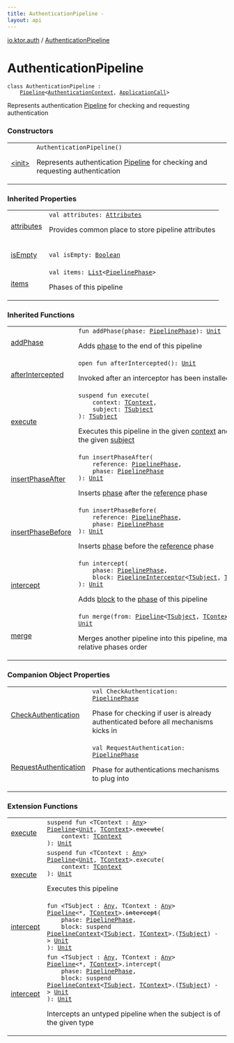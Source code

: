 ```yaml
---
title: AuthenticationPipeline - 
layout: api
---
```


<div class='api-docs-breadcrumbs'><a href="../index.html">io.ktor.auth</a> / <a href="./index.html">AuthenticationPipeline</a></div>

# AuthenticationPipeline

<div class="signature"><code><span class="keyword">class </span><span class="identifier">AuthenticationPipeline</span>&nbsp;<span class="symbol">:</span>&nbsp;<br/>&nbsp;&nbsp;&nbsp;&nbsp;<a href="../../io.ktor.util.pipeline/-pipeline/index.html"><span class="identifier">Pipeline</span></a><span class="symbol">&lt;</span><a href="../-authentication-context/index.html"><span class="identifier">AuthenticationContext</span></a><span class="symbol">,</span>&nbsp;<a href="../../io.ktor.application/-application-call/index.html"><span class="identifier">ApplicationCall</span></a><span class="symbol">&gt;</span></code></div>

Represents authentication <a href="../../io.ktor.util.pipeline/-pipeline/index.html">Pipeline</a> for checking and requesting authentication

### Constructors

<table class="api-docs-table">
<tbody>
<tr>
<td markdown="1">

<a href="-init-.html">&lt;init&gt;</a>


</td>
<td markdown="1">
<div class="signature"><code><span class="identifier">AuthenticationPipeline</span><span class="symbol">(</span><span class="symbol">)</span></code></div>

Represents authentication <a href="../../io.ktor.util.pipeline/-pipeline/index.html">Pipeline</a> for checking and requesting authentication


</td>
</tr>
</tbody>
</table>

### Inherited Properties

<table class="api-docs-table">
<tbody>
<tr>
<td markdown="1">

<a href="../../io.ktor.util.pipeline/-pipeline/attributes.html">attributes</a>


</td>
<td markdown="1">
<div class="signature"><code><span class="keyword">val </span><span class="identifier">attributes</span><span class="symbol">: </span><a href="../../io.ktor.util/-attributes/index.html"><span class="identifier">Attributes</span></a></code></div>

Provides common place to store pipeline attributes


</td>
</tr>
<tr>
<td markdown="1">

<a href="../../io.ktor.util.pipeline/-pipeline/is-empty.html">isEmpty</a>


</td>
<td markdown="1">
<div class="signature"><code><span class="keyword">val </span><span class="identifier">isEmpty</span><span class="symbol">: </span><a href="https://kotlinlang.org/api/latest/jvm/stdlib/kotlin/-boolean/index.html"><span class="identifier">Boolean</span></a></code></div>

</td>
</tr>
<tr>
<td markdown="1">

<a href="../../io.ktor.util.pipeline/-pipeline/items.html">items</a>


</td>
<td markdown="1">
<div class="signature"><code><span class="keyword">val </span><span class="identifier">items</span><span class="symbol">: </span><a href="https://kotlinlang.org/api/latest/jvm/stdlib/kotlin.collections/-list/index.html"><span class="identifier">List</span></a><span class="symbol">&lt;</span><a href="../../io.ktor.util.pipeline/-pipeline-phase/index.html"><span class="identifier">PipelinePhase</span></a><span class="symbol">&gt;</span></code></div>

Phases of this pipeline


</td>
</tr>
</tbody>
</table>

### Inherited Functions

<table class="api-docs-table">
<tbody>
<tr>
<td markdown="1">

<a href="../../io.ktor.util.pipeline/-pipeline/add-phase.html">addPhase</a>


</td>
<td markdown="1">
<div class="signature"><code><span class="keyword">fun </span><span class="identifier">addPhase</span><span class="symbol">(</span><span class="parameterName" id="io.ktor.util.pipeline.Pipeline$addPhase(io.ktor.util.pipeline.PipelinePhase)/phase">phase</span><span class="symbol">:</span>&nbsp;<a href="../../io.ktor.util.pipeline/-pipeline-phase/index.html"><span class="identifier">PipelinePhase</span></a><span class="symbol">)</span><span class="symbol">: </span><a href="https://kotlinlang.org/api/latest/jvm/stdlib/kotlin/-unit/index.html"><span class="identifier">Unit</span></a></code></div>

Adds <a href="../../io.ktor.util.pipeline/-pipeline/add-phase.html#io.ktor.util.pipeline.Pipeline$addPhase(io.ktor.util.pipeline.PipelinePhase)/phase">phase</a> to the end of this pipeline


</td>
</tr>
<tr>
<td markdown="1">

<a href="../../io.ktor.util.pipeline/-pipeline/after-intercepted.html">afterIntercepted</a>


</td>
<td markdown="1">
<div class="signature"><code><span class="keyword">open</span> <span class="keyword">fun </span><span class="identifier">afterIntercepted</span><span class="symbol">(</span><span class="symbol">)</span><span class="symbol">: </span><a href="https://kotlinlang.org/api/latest/jvm/stdlib/kotlin/-unit/index.html"><span class="identifier">Unit</span></a></code></div>

Invoked after an interceptor has been installed


</td>
</tr>
<tr>
<td markdown="1">

<a href="../../io.ktor.util.pipeline/-pipeline/execute.html">execute</a>


</td>
<td markdown="1">
<div class="signature"><code><span class="keyword">suspend</span> <span class="keyword">fun </span><span class="identifier">execute</span><span class="symbol">(</span><br/>&nbsp;&nbsp;&nbsp;&nbsp;<span class="parameterName" id="io.ktor.util.pipeline.Pipeline$execute(io.ktor.util.pipeline.Pipeline.TContext, io.ktor.util.pipeline.Pipeline.TSubject)/context">context</span><span class="symbol">:</span>&nbsp;<a href="../../io.ktor.util.pipeline/-pipeline/index.html#TContext"><span class="identifier">TContext</span></a><span class="symbol">, </span><br/>&nbsp;&nbsp;&nbsp;&nbsp;<span class="parameterName" id="io.ktor.util.pipeline.Pipeline$execute(io.ktor.util.pipeline.Pipeline.TContext, io.ktor.util.pipeline.Pipeline.TSubject)/subject">subject</span><span class="symbol">:</span>&nbsp;<a href="../../io.ktor.util.pipeline/-pipeline/index.html#TSubject"><span class="identifier">TSubject</span></a><br/><span class="symbol">)</span><span class="symbol">: </span><a href="../../io.ktor.util.pipeline/-pipeline/index.html#TSubject"><span class="identifier">TSubject</span></a></code></div>

Executes this pipeline in the given <a href="../../io.ktor.util.pipeline/-pipeline/execute.html#io.ktor.util.pipeline.Pipeline$execute(io.ktor.util.pipeline.Pipeline.TContext, io.ktor.util.pipeline.Pipeline.TSubject)/context">context</a> and with the given <a href="../../io.ktor.util.pipeline/-pipeline/execute.html#io.ktor.util.pipeline.Pipeline$execute(io.ktor.util.pipeline.Pipeline.TContext, io.ktor.util.pipeline.Pipeline.TSubject)/subject">subject</a>


</td>
</tr>
<tr>
<td markdown="1">

<a href="../../io.ktor.util.pipeline/-pipeline/insert-phase-after.html">insertPhaseAfter</a>


</td>
<td markdown="1">
<div class="signature"><code><span class="keyword">fun </span><span class="identifier">insertPhaseAfter</span><span class="symbol">(</span><br/>&nbsp;&nbsp;&nbsp;&nbsp;<span class="parameterName" id="io.ktor.util.pipeline.Pipeline$insertPhaseAfter(io.ktor.util.pipeline.PipelinePhase, io.ktor.util.pipeline.PipelinePhase)/reference">reference</span><span class="symbol">:</span>&nbsp;<a href="../../io.ktor.util.pipeline/-pipeline-phase/index.html"><span class="identifier">PipelinePhase</span></a><span class="symbol">, </span><br/>&nbsp;&nbsp;&nbsp;&nbsp;<span class="parameterName" id="io.ktor.util.pipeline.Pipeline$insertPhaseAfter(io.ktor.util.pipeline.PipelinePhase, io.ktor.util.pipeline.PipelinePhase)/phase">phase</span><span class="symbol">:</span>&nbsp;<a href="../../io.ktor.util.pipeline/-pipeline-phase/index.html"><span class="identifier">PipelinePhase</span></a><br/><span class="symbol">)</span><span class="symbol">: </span><a href="https://kotlinlang.org/api/latest/jvm/stdlib/kotlin/-unit/index.html"><span class="identifier">Unit</span></a></code></div>

Inserts <a href="../../io.ktor.util.pipeline/-pipeline/insert-phase-after.html#io.ktor.util.pipeline.Pipeline$insertPhaseAfter(io.ktor.util.pipeline.PipelinePhase, io.ktor.util.pipeline.PipelinePhase)/phase">phase</a> after the <a href="../../io.ktor.util.pipeline/-pipeline/insert-phase-after.html#io.ktor.util.pipeline.Pipeline$insertPhaseAfter(io.ktor.util.pipeline.PipelinePhase, io.ktor.util.pipeline.PipelinePhase)/reference">reference</a> phase


</td>
</tr>
<tr>
<td markdown="1">

<a href="../../io.ktor.util.pipeline/-pipeline/insert-phase-before.html">insertPhaseBefore</a>


</td>
<td markdown="1">
<div class="signature"><code><span class="keyword">fun </span><span class="identifier">insertPhaseBefore</span><span class="symbol">(</span><br/>&nbsp;&nbsp;&nbsp;&nbsp;<span class="parameterName" id="io.ktor.util.pipeline.Pipeline$insertPhaseBefore(io.ktor.util.pipeline.PipelinePhase, io.ktor.util.pipeline.PipelinePhase)/reference">reference</span><span class="symbol">:</span>&nbsp;<a href="../../io.ktor.util.pipeline/-pipeline-phase/index.html"><span class="identifier">PipelinePhase</span></a><span class="symbol">, </span><br/>&nbsp;&nbsp;&nbsp;&nbsp;<span class="parameterName" id="io.ktor.util.pipeline.Pipeline$insertPhaseBefore(io.ktor.util.pipeline.PipelinePhase, io.ktor.util.pipeline.PipelinePhase)/phase">phase</span><span class="symbol">:</span>&nbsp;<a href="../../io.ktor.util.pipeline/-pipeline-phase/index.html"><span class="identifier">PipelinePhase</span></a><br/><span class="symbol">)</span><span class="symbol">: </span><a href="https://kotlinlang.org/api/latest/jvm/stdlib/kotlin/-unit/index.html"><span class="identifier">Unit</span></a></code></div>

Inserts <a href="../../io.ktor.util.pipeline/-pipeline/insert-phase-before.html#io.ktor.util.pipeline.Pipeline$insertPhaseBefore(io.ktor.util.pipeline.PipelinePhase, io.ktor.util.pipeline.PipelinePhase)/phase">phase</a> before the <a href="../../io.ktor.util.pipeline/-pipeline/insert-phase-before.html#io.ktor.util.pipeline.Pipeline$insertPhaseBefore(io.ktor.util.pipeline.PipelinePhase, io.ktor.util.pipeline.PipelinePhase)/reference">reference</a> phase


</td>
</tr>
<tr>
<td markdown="1">

<a href="../../io.ktor.util.pipeline/-pipeline/intercept.html">intercept</a>


</td>
<td markdown="1">
<div class="signature"><code><span class="keyword">fun </span><span class="identifier">intercept</span><span class="symbol">(</span><br/>&nbsp;&nbsp;&nbsp;&nbsp;<span class="parameterName" id="io.ktor.util.pipeline.Pipeline$intercept(io.ktor.util.pipeline.PipelinePhase, kotlin.SuspendFunction2((io.ktor.util.pipeline.PipelineContext((io.ktor.util.pipeline.Pipeline.TSubject, io.ktor.util.pipeline.Pipeline.TContext)), , kotlin.Unit)))/phase">phase</span><span class="symbol">:</span>&nbsp;<a href="../../io.ktor.util.pipeline/-pipeline-phase/index.html"><span class="identifier">PipelinePhase</span></a><span class="symbol">, </span><br/>&nbsp;&nbsp;&nbsp;&nbsp;<span class="parameterName" id="io.ktor.util.pipeline.Pipeline$intercept(io.ktor.util.pipeline.PipelinePhase, kotlin.SuspendFunction2((io.ktor.util.pipeline.PipelineContext((io.ktor.util.pipeline.Pipeline.TSubject, io.ktor.util.pipeline.Pipeline.TContext)), , kotlin.Unit)))/block">block</span><span class="symbol">:</span>&nbsp;<a href="../../io.ktor.util.pipeline/-pipeline-interceptor.html"><span class="identifier">PipelineInterceptor</span></a><span class="symbol">&lt;</span><a href="../../io.ktor.util.pipeline/-pipeline/index.html#TSubject"><span class="identifier">TSubject</span></a><span class="symbol">,</span>&nbsp;<a href="../../io.ktor.util.pipeline/-pipeline/index.html#TContext"><span class="identifier">TContext</span></a><span class="symbol">&gt;</span><br/><span class="symbol">)</span><span class="symbol">: </span><a href="https://kotlinlang.org/api/latest/jvm/stdlib/kotlin/-unit/index.html"><span class="identifier">Unit</span></a></code></div>

Adds <a href="../../io.ktor.util.pipeline/-pipeline/intercept.html#io.ktor.util.pipeline.Pipeline$intercept(io.ktor.util.pipeline.PipelinePhase, kotlin.SuspendFunction2((io.ktor.util.pipeline.PipelineContext((io.ktor.util.pipeline.Pipeline.TSubject, io.ktor.util.pipeline.Pipeline.TContext)), , kotlin.Unit)))/block">block</a> to the <a href="../../io.ktor.util.pipeline/-pipeline/intercept.html#io.ktor.util.pipeline.Pipeline$intercept(io.ktor.util.pipeline.PipelinePhase, kotlin.SuspendFunction2((io.ktor.util.pipeline.PipelineContext((io.ktor.util.pipeline.Pipeline.TSubject, io.ktor.util.pipeline.Pipeline.TContext)), , kotlin.Unit)))/phase">phase</a> of this pipeline


</td>
</tr>
<tr>
<td markdown="1">

<a href="../../io.ktor.util.pipeline/-pipeline/merge.html">merge</a>


</td>
<td markdown="1">
<div class="signature"><code><span class="keyword">fun </span><span class="identifier">merge</span><span class="symbol">(</span><span class="parameterName" id="io.ktor.util.pipeline.Pipeline$merge(io.ktor.util.pipeline.Pipeline((io.ktor.util.pipeline.Pipeline.TSubject, io.ktor.util.pipeline.Pipeline.TContext)))/from">from</span><span class="symbol">:</span>&nbsp;<a href="../../io.ktor.util.pipeline/-pipeline/index.html"><span class="identifier">Pipeline</span></a><span class="symbol">&lt;</span><a href="../../io.ktor.util.pipeline/-pipeline/index.html#TSubject"><span class="identifier">TSubject</span></a><span class="symbol">,</span>&nbsp;<a href="../../io.ktor.util.pipeline/-pipeline/index.html#TContext"><span class="identifier">TContext</span></a><span class="symbol">&gt;</span><span class="symbol">)</span><span class="symbol">: </span><a href="https://kotlinlang.org/api/latest/jvm/stdlib/kotlin/-unit/index.html"><span class="identifier">Unit</span></a></code></div>

Merges another pipeline into this pipeline, maintaining relative phases order


</td>
</tr>
</tbody>
</table>

### Companion Object Properties

<table class="api-docs-table">
<tbody>
<tr>
<td markdown="1">

<a href="-check-authentication.html">CheckAuthentication</a>


</td>
<td markdown="1">
<div class="signature"><code><span class="keyword">val </span><span class="identifier">CheckAuthentication</span><span class="symbol">: </span><a href="../../io.ktor.util.pipeline/-pipeline-phase/index.html"><span class="identifier">PipelinePhase</span></a></code></div>

Phase for checking if user is already authenticated before all mechanisms kicks in


</td>
</tr>
<tr>
<td markdown="1">

<a href="-request-authentication.html">RequestAuthentication</a>


</td>
<td markdown="1">
<div class="signature"><code><span class="keyword">val </span><span class="identifier">RequestAuthentication</span><span class="symbol">: </span><a href="../../io.ktor.util.pipeline/-pipeline-phase/index.html"><span class="identifier">PipelinePhase</span></a></code></div>

Phase for authentications mechanisms to plug into


</td>
</tr>
</tbody>
</table>

### Extension Functions

<table class="api-docs-table">
<tbody>
<tr>
<td markdown="1">

<a href="../../io.ktor.pipeline/execute.html">execute</a>


</td>
<td markdown="1">
<div class="signature"><code><span class="keyword">suspend</span> <span class="keyword">fun </span><span class="symbol">&lt;</span><span class="identifier">TContext</span>&nbsp;<span class="symbol">:</span>&nbsp;<a href="https://kotlinlang.org/api/latest/jvm/stdlib/kotlin/-any/index.html"><span class="identifier">Any</span></a><span class="symbol">&gt;</span> <a href="../../io.ktor.pipeline/-pipeline.html"><span class="identifier">Pipeline</span></a><span class="symbol">&lt;</span><a href="https://kotlinlang.org/api/latest/jvm/stdlib/kotlin/-unit/index.html"><span class="identifier">Unit</span></a><span class="symbol">,</span>&nbsp;<a href="../../io.ktor.pipeline/execute.html#TContext"><span class="identifier">TContext</span></a><span class="symbol">&gt;</span><span class="symbol">.</span><s><span class="identifier">execute</span></s><span class="symbol">(</span><br/>&nbsp;&nbsp;&nbsp;&nbsp;<span class="parameterName" id="io.ktor.pipeline$execute(io.ktor.util.pipeline.Pipeline((kotlin.Unit, io.ktor.pipeline.execute.TContext)), io.ktor.pipeline.execute.TContext)/context">context</span><span class="symbol">:</span>&nbsp;<a href="../../io.ktor.pipeline/execute.html#TContext"><span class="identifier">TContext</span></a><br/><span class="symbol">)</span><span class="symbol">: </span><a href="https://kotlinlang.org/api/latest/jvm/stdlib/kotlin/-unit/index.html"><span class="identifier">Unit</span></a></code></div>

</td>
</tr>
<tr>
<td markdown="1">

<a href="../../io.ktor.util.pipeline/execute.html">execute</a>


</td>
<td markdown="1">
<div class="signature"><code><span class="keyword">suspend</span> <span class="keyword">fun </span><span class="symbol">&lt;</span><span class="identifier">TContext</span>&nbsp;<span class="symbol">:</span>&nbsp;<a href="https://kotlinlang.org/api/latest/jvm/stdlib/kotlin/-any/index.html"><span class="identifier">Any</span></a><span class="symbol">&gt;</span> <a href="../../io.ktor.util.pipeline/-pipeline/index.html"><span class="identifier">Pipeline</span></a><span class="symbol">&lt;</span><a href="https://kotlinlang.org/api/latest/jvm/stdlib/kotlin/-unit/index.html"><span class="identifier">Unit</span></a><span class="symbol">,</span>&nbsp;<a href="../../io.ktor.util.pipeline/execute.html#TContext"><span class="identifier">TContext</span></a><span class="symbol">&gt;</span><span class="symbol">.</span><span class="identifier">execute</span><span class="symbol">(</span><br/>&nbsp;&nbsp;&nbsp;&nbsp;<span class="parameterName" id="io.ktor.util.pipeline$execute(io.ktor.util.pipeline.Pipeline((kotlin.Unit, io.ktor.util.pipeline.execute.TContext)), io.ktor.util.pipeline.execute.TContext)/context">context</span><span class="symbol">:</span>&nbsp;<a href="../../io.ktor.util.pipeline/execute.html#TContext"><span class="identifier">TContext</span></a><br/><span class="symbol">)</span><span class="symbol">: </span><a href="https://kotlinlang.org/api/latest/jvm/stdlib/kotlin/-unit/index.html"><span class="identifier">Unit</span></a></code></div>

Executes this pipeline


</td>
</tr>
<tr>
<td markdown="1">

<a href="../../io.ktor.pipeline/intercept.html">intercept</a>


</td>
<td markdown="1">
<div class="signature"><code><span class="keyword">fun </span><span class="symbol">&lt;</span><span class="identifier">TSubject</span>&nbsp;<span class="symbol">:</span>&nbsp;<a href="https://kotlinlang.org/api/latest/jvm/stdlib/kotlin/-any/index.html"><span class="identifier">Any</span></a><span class="symbol">, </span><span class="identifier">TContext</span>&nbsp;<span class="symbol">:</span>&nbsp;<a href="https://kotlinlang.org/api/latest/jvm/stdlib/kotlin/-any/index.html"><span class="identifier">Any</span></a><span class="symbol">&gt;</span> <a href="../../io.ktor.pipeline/-pipeline.html"><span class="identifier">Pipeline</span></a><span class="symbol">&lt;</span><span class="identifier">*</span><span class="symbol">,</span>&nbsp;<a href="../../io.ktor.pipeline/intercept.html#TContext"><span class="identifier">TContext</span></a><span class="symbol">&gt;</span><span class="symbol">.</span><s><span class="identifier">intercept</span></s><span class="symbol">(</span><br/>&nbsp;&nbsp;&nbsp;&nbsp;<span class="parameterName" id="io.ktor.pipeline$intercept(io.ktor.util.pipeline.Pipeline((kotlin.Any, io.ktor.pipeline.intercept.TContext)), io.ktor.util.pipeline.PipelinePhase, kotlin.SuspendFunction2((io.ktor.util.pipeline.PipelineContext((io.ktor.pipeline.intercept.TSubject, io.ktor.pipeline.intercept.TContext)), , kotlin.Unit)))/phase">phase</span><span class="symbol">:</span>&nbsp;<a href="../../io.ktor.pipeline/-pipeline-phase.html"><span class="identifier">PipelinePhase</span></a><span class="symbol">, </span><br/>&nbsp;&nbsp;&nbsp;&nbsp;<span class="parameterName" id="io.ktor.pipeline$intercept(io.ktor.util.pipeline.Pipeline((kotlin.Any, io.ktor.pipeline.intercept.TContext)), io.ktor.util.pipeline.PipelinePhase, kotlin.SuspendFunction2((io.ktor.util.pipeline.PipelineContext((io.ktor.pipeline.intercept.TSubject, io.ktor.pipeline.intercept.TContext)), , kotlin.Unit)))/block">block</span><span class="symbol">:</span>&nbsp;<span class="keyword">suspend </span><a href="../../io.ktor.pipeline/-pipeline-context.html"><span class="identifier">PipelineContext</span></a><span class="symbol">&lt;</span><a href="../../io.ktor.pipeline/intercept.html#TSubject"><span class="identifier">TSubject</span></a><span class="symbol">,</span>&nbsp;<a href="../../io.ktor.pipeline/intercept.html#TContext"><span class="identifier">TContext</span></a><span class="symbol">&gt;</span><span class="symbol">.</span><span class="symbol">(</span><a href="../../io.ktor.pipeline/intercept.html#TSubject"><span class="identifier">TSubject</span></a><span class="symbol">)</span>&nbsp;<span class="symbol">-&gt;</span>&nbsp;<a href="https://kotlinlang.org/api/latest/jvm/stdlib/kotlin/-unit/index.html"><span class="identifier">Unit</span></a><br/><span class="symbol">)</span><span class="symbol">: </span><a href="https://kotlinlang.org/api/latest/jvm/stdlib/kotlin/-unit/index.html"><span class="identifier">Unit</span></a></code></div>

</td>
</tr>
<tr>
<td markdown="1">

<a href="../../io.ktor.util.pipeline/intercept.html">intercept</a>


</td>
<td markdown="1">
<div class="signature"><code><span class="keyword">fun </span><span class="symbol">&lt;</span><span class="identifier">TSubject</span>&nbsp;<span class="symbol">:</span>&nbsp;<a href="https://kotlinlang.org/api/latest/jvm/stdlib/kotlin/-any/index.html"><span class="identifier">Any</span></a><span class="symbol">, </span><span class="identifier">TContext</span>&nbsp;<span class="symbol">:</span>&nbsp;<a href="https://kotlinlang.org/api/latest/jvm/stdlib/kotlin/-any/index.html"><span class="identifier">Any</span></a><span class="symbol">&gt;</span> <a href="../../io.ktor.util.pipeline/-pipeline/index.html"><span class="identifier">Pipeline</span></a><span class="symbol">&lt;</span><span class="identifier">*</span><span class="symbol">,</span>&nbsp;<a href="../../io.ktor.util.pipeline/intercept.html#TContext"><span class="identifier">TContext</span></a><span class="symbol">&gt;</span><span class="symbol">.</span><span class="identifier">intercept</span><span class="symbol">(</span><br/>&nbsp;&nbsp;&nbsp;&nbsp;<span class="parameterName" id="io.ktor.util.pipeline$intercept(io.ktor.util.pipeline.Pipeline((kotlin.Any, io.ktor.util.pipeline.intercept.TContext)), io.ktor.util.pipeline.PipelinePhase, kotlin.SuspendFunction2((io.ktor.util.pipeline.PipelineContext((io.ktor.util.pipeline.intercept.TSubject, io.ktor.util.pipeline.intercept.TContext)), , kotlin.Unit)))/phase">phase</span><span class="symbol">:</span>&nbsp;<a href="../../io.ktor.util.pipeline/-pipeline-phase/index.html"><span class="identifier">PipelinePhase</span></a><span class="symbol">, </span><br/>&nbsp;&nbsp;&nbsp;&nbsp;<span class="parameterName" id="io.ktor.util.pipeline$intercept(io.ktor.util.pipeline.Pipeline((kotlin.Any, io.ktor.util.pipeline.intercept.TContext)), io.ktor.util.pipeline.PipelinePhase, kotlin.SuspendFunction2((io.ktor.util.pipeline.PipelineContext((io.ktor.util.pipeline.intercept.TSubject, io.ktor.util.pipeline.intercept.TContext)), , kotlin.Unit)))/block">block</span><span class="symbol">:</span>&nbsp;<span class="keyword">suspend </span><a href="../../io.ktor.util.pipeline/-pipeline-context/index.html"><span class="identifier">PipelineContext</span></a><span class="symbol">&lt;</span><a href="../../io.ktor.util.pipeline/intercept.html#TSubject"><span class="identifier">TSubject</span></a><span class="symbol">,</span>&nbsp;<a href="../../io.ktor.util.pipeline/intercept.html#TContext"><span class="identifier">TContext</span></a><span class="symbol">&gt;</span><span class="symbol">.</span><span class="symbol">(</span><a href="../../io.ktor.util.pipeline/intercept.html#TSubject"><span class="identifier">TSubject</span></a><span class="symbol">)</span>&nbsp;<span class="symbol">-&gt;</span>&nbsp;<a href="https://kotlinlang.org/api/latest/jvm/stdlib/kotlin/-unit/index.html"><span class="identifier">Unit</span></a><br/><span class="symbol">)</span><span class="symbol">: </span><a href="https://kotlinlang.org/api/latest/jvm/stdlib/kotlin/-unit/index.html"><span class="identifier">Unit</span></a></code></div>

Intercepts an untyped pipeline when the subject is of the given type


</td>
</tr>
</tbody>
</table>
